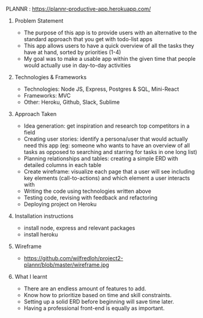 PLANNR : https://plannr-productive-app.herokuapp.com/ 

1. Problem Statement
	- The purpose of this app is to provide users with an alternative to the standard approach that you get with todo-list apps
	- This app allows users to have a quick overview of all the tasks they have at hand, sorted by priorities (1-4)
	- My goal was to make a usable app within the given time that people would actually use in day-to-day activities

2. Technologies & Frameworks
	- Technologies: Node JS, Express, Postgres & SQL, Mini-React
	- Frameworks: MVC
	- Other: Heroku, Github, Slack, Sublime

3. Approach Taken
	- Idea generation: get inspiration and research top competitors in a field
	- Creating user stories: identify a persona/user that would actually need this app (eg: someone who wants to have an overview of all tasks as opposed to searching and starring for tasks in one long list)
	- Planning relationships and tables: creating a simple ERD with detailed columns in each table
	- Create wireframe: visualize each page that a user will see including key elements (call-to-actions) and which element a user interacts with
	- Writing the code using technologies written above
	- Testing code, revising with feedback and refactoring
	- Deploying project on Heroku

4. Installation instructions
	- install node, express and relevant packages
	- install heroku

5. Wireframe
	- https://github.com/wilfredloh/project2-plannr/blob/master/wireframe.jpg

6. What I learnt
	- There are an endless amount of features to add. 
	- Know how to prioritize based on time and skill constraints.
	- Setting up a solid ERD before beginning will save time later.
	- Having a professional front-end is equally as important.